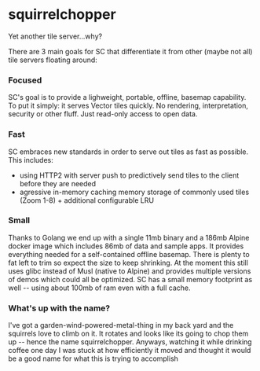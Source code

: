 # squirrelchopper

Yet another tile server...why? 

There are 3 main goals for SC that differentiate it from other (maybe not all) tile servers floating around:

### Focused
SC's goal is to provide a lighweight, portable, offline, basemap capability. To put it simply: it serves Vector tiles quickly.
No rendering, interpretation, security or other fluff. Just read-only access to open data. 

### Fast
SC embraces new standards in order to serve out tiles as fast as possible.  This includes:
- using HTTP2 with server push to predictively send 
tiles to the client before they are needed
- agressive in-memory caching memory storage of commonly used tiles (Zoom 1-8) + additional configurable LRU

### Small 
Thanks to Golang we end up with a single 11mb binary and a 186mb Alpine docker image which includes 86mb of data and sample apps. It provides
everything needed for a self-contained offline basemap. There is plenty to fat left to trim so expect the size to keep shrinking. At 
the moment this still uses glibc instead of Musl (native to Alpine) and provides multiple versions of demos which could all be optimized. 
SC has a small memory footprint as well -- using about 100mb of ram even with a full cache. 

### What's up with the name?
I've got a garden-wind-powered-metal-thing in my back yard and the squirrels love to climb on it. It rotates and looks like its going to 
chop them up -- hence the name squirrelchopper.  Anyways, watching it while drinking coffee one day I was stuck at how efficiently it moved
and thought it would be a good name for what this is trying to accomplish
